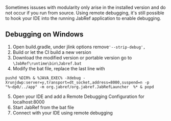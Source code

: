 Sometimes issuses with modularity only arise in the installed version and do not occur if you run from source.
Using remote debugging, it's still possible to hook your IDE into the running JabRef application to enable debugging.

## Debugging on Windows
1. Open build.gradle, under jlink options remove`'--strip-debug',`
2. Build or let the CI build a new version
3. Download the modified version or portable version go to `\JabRef\runtime\bin\Jabref.bat`
4. Modify the bat file, replace the last line with 
```
pushd %DIR% & %JAVA_EXEC% -Xdebug -Xrunjdwp:server=y,transport=dt_socket,address=8000,suspend=n -p "%~dp0/../app" -m org.jabref/org.jabref.JabRefLauncher  %* & popd
```
5. Open your IDE and add a Remote Debugging Configuration for localhost:8000 
6. Start JabRef from the bat file
7. Connect with your IDE using remote debugging 